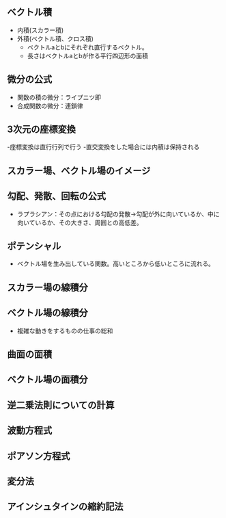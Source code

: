 ## ベクトル積
- 内積(スカラー積)
- 外積(ベクトル積、クロス積)
  - ベクトルaとbにそれぞれ直行するベクトル。
  - 長さはベクトルaとbが作る平行四辺形の面積
## 微分の公式
  - 関数の積の微分：ライプニツ即
  - 合成関数の微分：連鎖律
## 3次元の座標変換
-座標変換は直行行列で行う
-直交変換をした場合には内積は保持される
## スカラー場、ベクトル場のイメージ
## 勾配、発散、回転の公式
- ラプラシアン：その点における勾配の発散→勾配が外に向いているか、中に向いているか、その大きさ、周囲との高低差。
## ポテンシャル
- ベクトル場を生み出している関数。高いところから低いところに流れる。
## スカラー場の線積分
## ベクトル場の線積分
- 複雑な動きをするものの仕事の総和
## 曲面の面積
## ベクトル場の面積分
## 逆二乗法則についての計算
## 波動方程式
## ポアソン方程式
## 変分法
## アインシュタインの縮約記法
